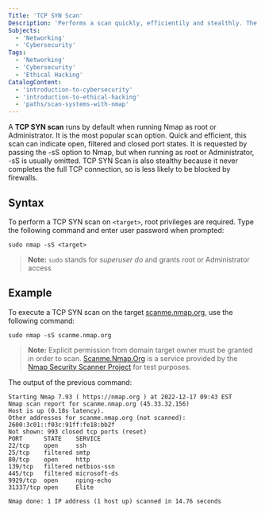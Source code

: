 ```yaml
---
Title: 'TCP SYN Scan'
Description: 'Performs a scan quickly, efficientily and stealthly. The most popular scan option'
Subjects:
  - 'Networking'
  - 'Cybersecurity'
Tags:
  - 'Networking'
  - 'Cybersecurity'
  - 'Ethical Hacking'
CatalogContent:
  - 'introduction-to-cybersecurity'
  - 'introduction-to-ethical-hacking'
  - 'paths/scan-systems-with-nmap'
---
```


A **TCP SYN scan** runs by default when running Nmap as root or Administrator. It is the most popular scan option.
Quick and efficient, this scan can indicate open, filtered and closed port states.
It is requested by passing the -sS option to Nmap, but when running as root or Administrator, -sS is usually omitted.
TCP SYN Scan is also stealthy because it never completes the full TCP connection, so is less likely to be blocked by firewalls.

## Syntax

To perform a TCP SYN scan on `<target>`, root privileges are required.
Type the following command and enter user password when prompted:

```pseudo
sudo nmap -sS <target>
```

> **Note:** `sudo` stands for _superuser do_ and grants root or Administrator access

## Example

To execute a TCP SYN scan on the target [scanme.nmap.org](http://scanme.nmap.org/), use the following command:

```shell
sudo nmap -sS scanme.nmap.org
```

> **Note:** Explicit permission from domain target owner must be granted in order to scan.
> [Scanme.Nmap.Org](http://scanme.nmap.org/) is a service provided by the [Nmap Security Scanner Project](https://nmap.org) for test purposes.

The output of the previous command:

```shell
Starting Nmap 7.93 ( https://nmap.org ) at 2022-12-17 09:43 EST
Nmap scan report for scanme.nmap.org (45.33.32.156)
Host is up (0.18s latency).
Other addresses for scanme.nmap.org (not scanned): 2600:3c01::f03c:91ff:fe18:bb2f
Not shown: 993 closed tcp ports (reset)
PORT      STATE    SERVICE
22/tcp    open     ssh
25/tcp    filtered smtp
80/tcp    open     http
139/tcp   filtered netbios-ssn
445/tcp   filtered microsoft-ds
9929/tcp  open     nping-echo
31337/tcp open     Elite

Nmap done: 1 IP address (1 host up) scanned in 14.76 seconds
```
